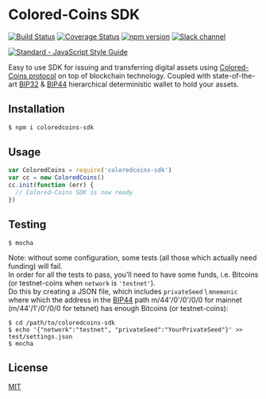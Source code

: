 # Colored-Coins SDK
[![Build Status](https://travis-ci.org/Colored-Coins/colored-coins-sdk.svg?branch=master)](https://travis-ci.org/Colored-Coins/colored-coins-sdk)
[![Coverage Status](https://coveralls.io/repos/github/Colored-Coins/colored-coins-sdk/badge.svg?branch=master)](https://coveralls.io/github/Colored-Coins/colored-coins-sdk?branch=master)
[![npm version](https://badge.fury.io/js/coloredcoins-sdk.svg)](http://badge.fury.io/js/coloredcoins-sdk)
[![Slack channel](http://slack.coloredcoins.org/badge.svg)](http://slack.coloredcoins.org)

[![Standard - JavaScript Style Guide](https://cdn.rawgit.com/feross/standard/master/badge.svg)](https://github.com/feross/standard)

Easy to use SDK for issuing and transferring digital assets using [Colored-Coins protocol](https://github.com/Colored-Coins/Colored-Coins-Protocol-Specification) on top of blockchain technology.
Coupled with state-of-the-art [BIP32](https://github.com/bitcoin/bips/blob/master/bip-0032.mediawiki) & [BIP44](https://github.com/bitcoin/bips/blob/master/bip-0032.mediawiki) hierarchical deterministic wallet to hold your assets.

## Installation

```sh
$ npm i coloredcoins-sdk
```
## Usage

```js
var ColoredCoins = require('coloredcoins-sdk')
var cc = new ColoredCoins()
cc.init(function (err) {
  // Colored-Coins SDK is now ready
})
```

## Testing
```shell
$ mocha
```
Note: without some configuration, some tests (all those which actually need funding) will fail. <br>
In order for all the tests to pass, you'll need to have some funds, i.e. Bitcoins (or testnet-coins when `network` is `'testnet'`). <br>
Do this by creating a JSON file, which includes `privateSeed` \ `mnemonic` where which the address in the [BIP44](https://github.com/bitcoin/bips/blob/master/bip-0044.mediawiki) path m/44'/0'/0'/0/0 for mainnet (m/44'/1'/0'/0/0 for tetsnet) has enough Bitcoins (or testnet-coins):
```shell
$ cd /path/to/coloredcoins-sdk
$ echo '{"network":"testnet", "privateSeed":"YourPrivateSeed"}' >> test/settings.json
$ mocha
```

## License

[MIT](https://opensource.org/licenses/MIT)
